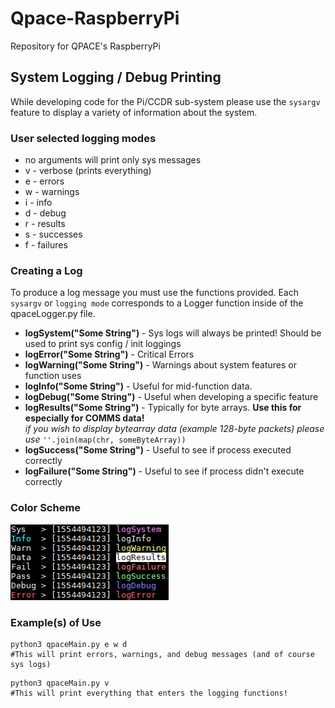 # Qpace-RaspberryPi
Repository for QPACE's RaspberryPi
## System Logging / Debug Printing
While developing code for the Pi/CCDR sub-system please use the `sysargv` feature to display a variety of information about the system.
### User selected logging modes
* no arguments will print only sys messages
* v - verbose (prints everything)
* e - errors
* w - warnings
* i - info
* d - debug
* r - results
* s - successes
* f - failures
### Creating a Log
To produce a log message you must use the functions provided. Each `sysargv` or `logging mode` corresponds to a Logger function inside of the qpaceLogger.py file.
<br>
* **logSystem("Some String")** - Sys logs will always be printed! Should be used to print sys config / init loggings
* **logError("Some String")** - Critical Errors
* **logWarning("Some String")** - Warnings about system features or function uses
* **logInfo("Some String")** - Useful for mid-function data.
* **logDebug("Some String")** - Useful when developing a specific feature
* **logResults("Some String")** - Typically for byte arrays. **Use this for especially for COMMS data!**
<br> _if you wish to display bytearray data (example 128-byte packets) please use_ `''.join(map(chr, someByteArray))`
* **logSuccess("Some String")** - Useful to see if process executed correctly
* **logFailure("Some String")** - Useful to see if process didn't execute correctly

### Color Scheme

![I'm a relative reference to a repository file](/other/loggingColorScheme.png)
### Example(s) of Use

```
python3 qpaceMain.py e w d
#This will print errors, warnings, and debug messages (and of course sys logs)
```
```
python3 qpaceMain.py v
#This will print everything that enters the logging functions!
```
